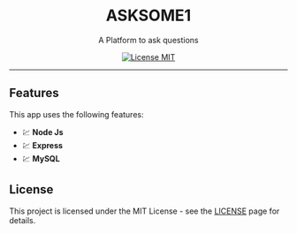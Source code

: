 <h1 align="center">

<br>
ASKSOME1</h1>

<p align="center">A Platform to ask questions</p>

<p align="center">
  <a href="https://opensource.org/licenses/MIT">
    <img src="https://img.shields.io/badge/License-MIT-blue.svg" alt="License MIT">
  </a>
</p>

[//]: # (Add your gifs/images here:)


<hr />

## Features
[//]: # (Add the features of your project here:)
This app uses the following features:

- 💹 **Node Js** 
- 💹 **Express** 
- 💹 **MySQL** 

## License

This project is licensed under the MIT License - see the [LICENSE](https://opensource.org/licenses/MIT) page for details.
